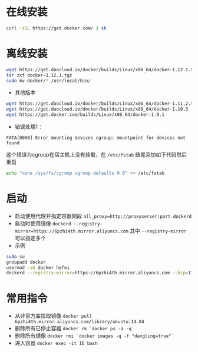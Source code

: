 # 在线安装

```sh
curl -sSL https://get.docker.com/ | sh
```

# 离线安装

```sh
wget https://get.daocloud.io/docker/builds/Linux/x86_64/docker-1.12.1.tgz
tar zxf docker-1.12.1.tgz
sudo mv docker/* /usr/local/bin/
```

- 其他版本

```sh
wget https://get.daocloud.io/docker/builds/Linux/x86_64/docker-1.11.2.tgz
wget https://get.daocloud.io/docker/builds/Linux/x86_64/docker-1.10.3
wget https://get.docker.com/builds/Linux/x86_64/docker-1.9.1
```

- 错误处理1：

```
FATA[0000] Error mounting devices cgroup: mountpoint for devices not found
```

这个错误为cgroup在宿主机上没有挂载，在 `/etc/fstab` 结尾添加如下代码然后重启

```sh
echo "none /sys/fs/cgroup cgroup defaults 0 0" >> /etc/fstab
```

# 启动

- 启动使用代理并指定容器网段 `all_proxy=http://proxyserver:port dockerd`
- 启动时使用镜像 `dockerd --registry-mirror=https://6pzhi4th.mirror.aliyuncs.com` 其中 `--registry-mirror` 可以指定多个
- 示例

```sh
sudo su
groupadd docker
usermod -aG docker hefei
dockerd --registry-mirror=https://6pzhi4th.mirror.aliyuncs.com --bip=172.172.172.1/24 > /var/log/docker 2>&1 &
```

# 常用指令

- 从非官方库拉取镜像 `docker pull 6pzhi4th.mirror.aliyuncs.com/library/ubuntu:14.04`
- 删除所有已停止容器 `` docker rm `docker ps -a -q` ``
- 删除所有<none>镜像 `` docker rmi `docker images -q -f "dangling=true"` ``
- 进入容器 `docker exec -it ID bash`
